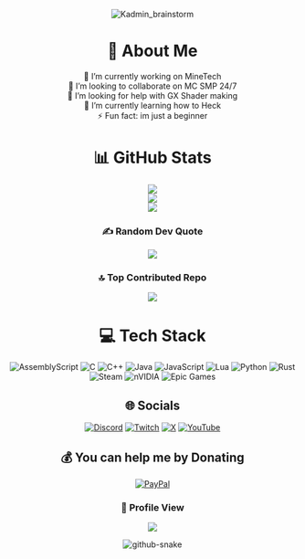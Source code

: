 <div align="center">

![Kadmin_brainstorm](https://github.com/user-attachments/assets/2624ccdc-41bc-4719-b8d3-f81683aa3551)

  
# 💫 About Me

🔭 I’m currently working on MineTech<br>👯 I’m looking to collaborate on MC SMP 24/7<br>🤝 I’m looking for help with GX Shader making<br>🌱 I’m currently learning how to Heck<br>⚡ Fun fact: im just a beginner



# 📊 GitHub Stats
![](https://github-readme-stats.vercel.app/api?username=KadminVN&theme=dark&hide_border=false&include_all_commits=false&count_private=false)<br/>
![](https://github-readme-streak-stats.herokuapp.com/?user=KadminVN&theme=dark&hide_border=false)<br/>
![](https://github-readme-stats.vercel.app/api/top-langs/?username=KadminVN&theme=dark&hide_border=false&include_all_commits=false&count_private=false&layout=compact)




### ✍️ Random Dev Quote
![](https://quotes-github-readme.vercel.app/api?type=horizontal&theme=dark)

### 🔝 Top Contributed Repo
![](https://github-contributor-stats.vercel.app/api?username=KadminVN&limit=5&theme=dark&combine_all_yearly_contributions=true)


# 💻 Tech Stack
![AssemblyScript](https://img.shields.io/badge/assembly%20script-%23000000.svg?style=for-the-badge&logo=assemblyscript&logoColor=white) ![C](https://img.shields.io/badge/c-%2300599C.svg?style=for-the-badge&logo=c&logoColor=white) ![C++](https://img.shields.io/badge/c++-%2300599C.svg?style=for-the-badge&logo=c%2B%2B&logoColor=white) ![Java](https://img.shields.io/badge/java-%23ED8B00.svg?style=for-the-badge&logo=openjdk&logoColor=white) ![JavaScript](https://img.shields.io/badge/javascript-%23323330.svg?style=for-the-badge&logo=javascript&logoColor=%23F7DF1E) ![Lua](https://img.shields.io/badge/lua-%232C2D72.svg?style=for-the-badge&logo=lua&logoColor=white) ![Python](https://img.shields.io/badge/python-3670A0?style=for-the-badge&logo=python&logoColor=ffdd54) ![Rust](https://img.shields.io/badge/rust-%23000000.svg?style=for-the-badge&logo=rust&logoColor=white) ![Steam](https://img.shields.io/badge/steam-%23000000.svg?style=for-the-badge&logo=steam&logoColor=white) ![nVIDIA](https://img.shields.io/badge/nVIDIA-%2376B900.svg?style=for-the-badge&logo=nVIDIA&logoColor=white) ![Epic Games](https://img.shields.io/badge/epicgames-%23313131.svg?style=for-the-badge&logo=epicgames&logoColor=white)

  ## 🌐 Socials
[![Discord](https://img.shields.io/badge/Discord-%237289DA.svg?logo=discord&logoColor=white)](https://discord.gg/DfW6dyxAPJ) [![Twitch](https://img.shields.io/badge/Twitch-%239146FF.svg?logo=Twitch&logoColor=white)](https://twitch.tv/kadminisbr) [![X](https://img.shields.io/badge/X-black.svg?logo=X&logoColor=white)](https://x.com/KPGPRO1) [![YouTube](https://img.shields.io/badge/YouTube-%23FF0000.svg?logo=YouTube&logoColor=white)](https://youtube.com/@kadminisbruh5591)


## 💰 You can help me by Donating
  [![PayPal](https://img.shields.io/badge/PayPal-00457C?style=for-the-badge&logo=paypal&logoColor=white)](https://paypal.me/scamkadmin) 

### 🔢 Profile View
[![](https://visitcount.itsvg.in/api?id=KadminVN&icon=10&color=13)](https://visitcount.itsvg.in)
  
<picture>
  <source media="(prefers-color-scheme: dark)" srcset="https://raw.githubusercontent.com/tobiasmeyhoefer/tobiasmeyhoefer/output/github-snake-dark.svg" />
  <source media="(prefers-color-scheme: light)" srcset="https://raw.githubusercontent.com/tobiasmeyhoefer/tobiasmeyhoefer/output/github-snake.svg" />
  <img alt="github-snake" src="https://raw.githubusercontent.com/tobiasmeyhoefer/tobiasmeyhoefer/output/github-snake.svg" />
</picture>

</div>
